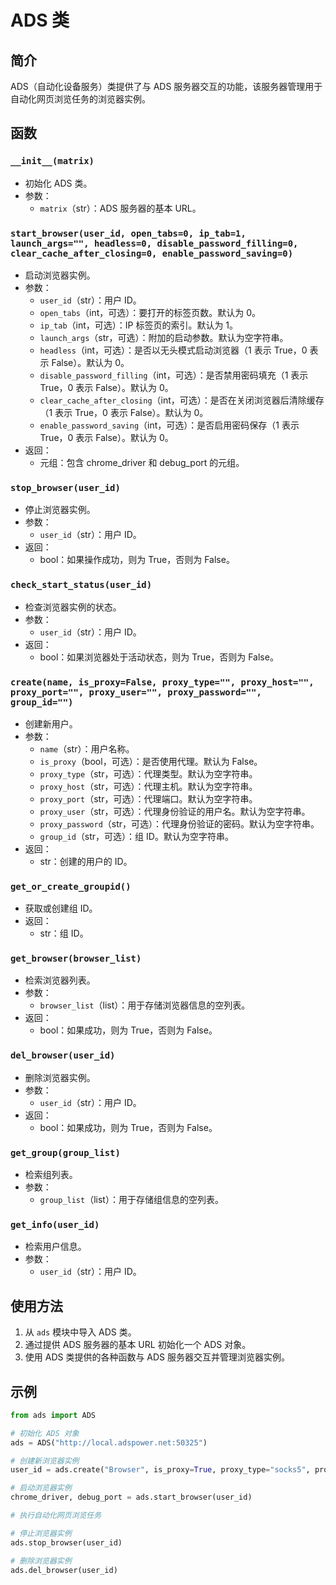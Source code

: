 # ADS 类

## 简介
ADS（自动化设备服务）类提供了与 ADS 服务器交互的功能，该服务器管理用于自动化网页浏览任务的浏览器实例。

## 函数

### `__init__(matrix)`
- 初始化 ADS 类。
- 参数：
  - `matrix`（str）：ADS 服务器的基本 URL。

### `start_browser(user_id, open_tabs=0, ip_tab=1, launch_args="", headless=0, disable_password_filling=0, clear_cache_after_closing=0, enable_password_saving=0)`
- 启动浏览器实例。
- 参数：
  - `user_id`（str）：用户 ID。
  - `open_tabs`（int，可选）：要打开的标签页数。默认为 0。
  - `ip_tab`（int，可选）：IP 标签页的索引。默认为 1。
  - `launch_args`（str，可选）：附加的启动参数。默认为空字符串。
  - `headless`（int，可选）：是否以无头模式启动浏览器（1 表示 True，0 表示 False）。默认为 0。
  - `disable_password_filling`（int，可选）：是否禁用密码填充（1 表示 True，0 表示 False）。默认为 0。
  - `clear_cache_after_closing`（int，可选）：是否在关闭浏览器后清除缓存（1 表示 True，0 表示 False）。默认为 0。
  - `enable_password_saving`（int，可选）：是否启用密码保存（1 表示 True，0 表示 False）。默认为 0。
- 返回：
  - 元组：包含 chrome_driver 和 debug_port 的元组。

### `stop_browser(user_id)`
- 停止浏览器实例。
- 参数：
  - `user_id`（str）：用户 ID。
- 返回：
  - bool：如果操作成功，则为 True，否则为 False。

### `check_start_status(user_id)`
- 检查浏览器实例的状态。
- 参数：
  - `user_id`（str）：用户 ID。
- 返回：
  - bool：如果浏览器处于活动状态，则为 True，否则为 False。

### `create(name, is_proxy=False, proxy_type="", proxy_host="", proxy_port="", proxy_user="", proxy_password="", group_id="")`
- 创建新用户。
- 参数：
  - `name`（str）：用户名称。
  - `is_proxy`（bool，可选）：是否使用代理。默认为 False。
  - `proxy_type`（str，可选）：代理类型。默认为空字符串。
  - `proxy_host`（str，可选）：代理主机。默认为空字符串。
  - `proxy_port`（str，可选）：代理端口。默认为空字符串。
  - `proxy_user`（str，可选）：代理身份验证的用户名。默认为空字符串。
  - `proxy_password`（str，可选）：代理身份验证的密码。默认为空字符串。
  - `group_id`（str，可选）：组 ID。默认为空字符串。
- 返回：
  - str：创建的用户的 ID。

### `get_or_create_groupid()`
- 获取或创建组 ID。
- 返回：
  - str：组 ID。

### `get_browser(browser_list)`
- 检索浏览器列表。
- 参数：
  - `browser_list`（list）：用于存储浏览器信息的空列表。
- 返回：
  - bool：如果成功，则为 True，否则为 False。

### `del_browser(user_id)`
- 删除浏览器实例。
- 参数：
  - `user_id`（str）：用户 ID。
- 返回：
  - bool：如果成功，则为 True，否则为 False。

### `get_group(group_list)`
- 检索组列表。
- 参数：
  - `group_list`（list）：用于存储组信息的空列表。

### `get_info(user_id)`
- 检索用户信息。
- 参数：
  - `user_id`（str）：用户 ID。

## 使用方法
1. 从 `ads` 模块中导入 ADS 类。
2. 通过提供 ADS 服务器的基本 URL 初始化一个 ADS 对象。
3. 使用 ADS 类提供的各种函数与 ADS 服务器交互并管理浏览器实例。

## 示例
```python
from ads import ADS

# 初始化 ADS 对象
ads = ADS("http://local.adspower.net:50325")

# 创建新浏览器实例
user_id = ads.create("Browser", is_proxy=True, proxy_type="socks5", proxy_host="192.168.8.124", proxy_port="1080", proxy_user="123", proxy_password="123")

# 启动浏览器实例
chrome_driver, debug_port = ads.start_browser(user_id)

# 执行自动化网页浏览任务

# 停止浏览器实例
ads.stop_browser(user_id)

# 删除浏览器实例
ads.del_browser(user_id)
